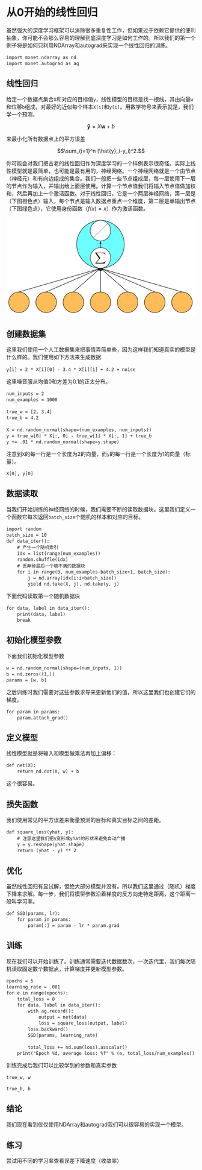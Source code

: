 # 从0开始的线性回归

虽然强大的深度学习框架可以消除很多重复性工作，但如果过于依赖它提供的便利抽象，你可能不会那么容易的理解到底深度学习是如何工作的。所以我们的第一个例子将是如何只利用NDArray和autograd来实现一个线性回归的训练。

```{.python .input  n=1}
import mxnet.ndarray as nd
import mxnet.autograd as ag
```

## 线性回归

给定一个数据点集合`X`和对应的目标值`y`，线性模型的目标是找一根线，其由向量`w`和位移`b`组成，对最好的近似每个样本`X[i]`和`y[i]`。用数学符号来表示就是，我们学一个预测，

$$\boldsymbol{\hat{y}} = X \boldsymbol{w} + b$$

来最小化所有数据点上的平方误差

$$\sum_{i=1}^n (\hat{y}_i-y_i)^2.$$

你可能会对我们把古老的线性回归作为深度学习的一个样例表示很奇怪。实际上线性模型就是最简单，也可能是最有用的，神经网络。一个神经网络就是一个由节点（神经元）和有向边组成的集合。我们一般把一些节点组成层，每一层使用下一层的节点作为输入，并输出给上面层使用。计算一个节点值我们将输入节点值做加权和，然后再加上一个激活函数。对于线性回归，它是一个两层神经网络，第一层是（下图橙色点）输入，每个节点是输入数据点重点一个维度，第二层是单输出节点（下图绿色点），它使用身份函数（$f(x)=x$）作为激活函数。

![](https://raw.githubusercontent.com/zackchase/mxnet-the-straight-dope/master/img/simple-net-linear.png)

## 创建数据集

这里我们使用一个人工数据集来把事情弄简单些，因为这样我们知道真实的模型是什么样的。我们使用如下方法来生成数据

`y[i] = 2 * X[i][0] - 3.4 * X[i][1] + 4.2 + noise`

这里噪音服从均值0和方差为0.1的正太分布。

```{.python .input  n=2}
num_inputs = 2
num_examples = 1000

true_w = [2, 3.4]
true_b = 4.2

X = nd.random_normal(shape=(num_examples, num_inputs))
y = true_w[0] * X[:, 0] - true_w[1] * X[:, 1] + true_b
y += .01 * nd.random_normal(shape=y.shape)
```

注意到`X`的每一行是一个长度为2的向量，而`y`的每一行是一个长度为1的向量（标量）。

```{.python .input  n=3}
X[0], y[0]
```

## 数据读取

当我们开始训练的神经网络的时候，我们需要不断的读取数据块。这里我们定义一个函数它每次返回`batch_size`个随机的样本和对应的目标。

```{.python .input  n=4}
import random
batch_size = 10
def data_iter():
    # 产生一个随机索引
    idx = list(range(num_examples))
    random.shuffle(idx)
    # 丢弃掉最后一个填不满的数据块
    for i in range(0, num_examples-batch_size+1, batch_size):
        j = nd.array(idx[i:i+batch_size])
        yield nd.take(X, j), nd.take(y, j)
```

下面代码读取第一个随机数据块

```{.python .input  n=5}
for data, label in data_iter():
    print(data, label)
    break
```

## 初始化模型参数

下面我们初始化模型参数

```{.python .input  n=6}
w = nd.random_normal(shape=(num_inputs, 1))
b = nd.zeros((1,))
params = [w, b]
```

之后训练时我们需要对这些参数求导来更新他们的值，所以这里我们也创建它们的梯度。

```{.python .input  n=7}
for param in params:
    param.attach_grad()
```

## 定义模型

线性模型就是将输入和模型做乘法再加上偏移：

```{.python .input  n=8}
def net(X):
    return nd.dot(X, w) + b
```

这个很容易。

## 损失函数

我们使用常见的平方误差来衡量预测的目标和真实目标之间的差距。

```{.python .input  n=9}
def square_loss(yhat, y):
    # 注意这里我们把y变形成yhat的形状来避免自动广播
    y = y.reshape(yhat.shape)
    return (yhat - y) ** 2
```

## 优化

虽然线性回归有显试解，但绝大部分模型并没有。所以我们这里通过（随机）梯度下降来求解。每一步，我们将模型参数沿着梯度的反方向走特定距离，这个距离一般叫学习率。

```{.python .input  n=10}
def SGD(params, lr):
    for param in params:
        param[:] = param - lr * param.grad
```

## 训练

现在我们可以开始训练了。训练通常需要迭代数据数次，一次迭代里，我们每次随机读取固定数个数据点，计算梯度并更新模型参数。

```{.python .input  n=11}
epochs = 5
learning_rate = .001
for e in range(epochs):
    total_loss = 0
    for data, label in data_iter():
        with ag.record():
            output = net(data)
            loss = square_loss(output, label)
        loss.backward()
        SGD(params, learning_rate)
        
        total_loss += nd.sum(loss).asscalar()
    print("Epoch %d, average loss: %f" % (e, total_loss/num_examples))
```

训练完成后我们可以比较学到的参数和真实参数

```{.python .input  n=12}
true_w, w
```

```{.python .input  n=13}
true_b, b
```

## 结论

我们现在看到仅仅使用NDArray和autograd我们可以很容易的实现一个模型。

## 练习

尝试用不同的学习率查看误差下降速度（收敛率）
